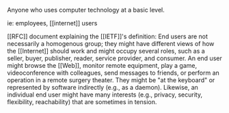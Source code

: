 Anyone who uses computer technology at a basic level.

ie: employees, [[internet]] users

[[RFC]] document explaining the [[IETF]]'s definition:
	End users are not necessarily a homogenous group; they might have different views of how the [[Internet]] should work and might occupy several roles, such as a seller, buyer, publisher, reader, service provider, and consumer. 
	An end user might browse the [[Web]], monitor remote equipment, play a game, videoconference with colleagues, send messages to friends, or perform an operation in a remote surgery theater. They might be "at the keyboard" or represented by software indirectly (e.g., as a daemon). Likewise, an individual end user might have many interests (e.g., privacy, security, flexibility, reachability) that are sometimes in tension.